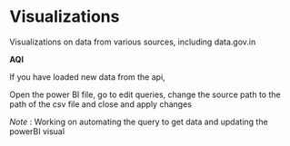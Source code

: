 # Visualizations
Visualizations on data from various sources, including data.gov.in

**AQI**



If you have loaded new data from the api,

Open the power BI file, go to edit queries, change the source path to the path of the csv file and close and apply changes



*Note* : Working on automating the query to get data and updating the powerBI visual
